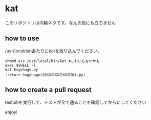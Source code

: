 # kat
このリポジトリは内輪ネタです。なんの役にも立ちません

## how to use
/usr/local/binあたりにkatを放り込んでください。
```
chmod a+x /usr/local/bin/kat #これいらないかも
exec $SHELL -l
kat hogehoge.py
(return hogehoge(20XX年XX月XX日版).py)
```

## how to create a pull request
test.shを実行して、テストが全て通ることを確認してからにしてください

enjoy!
